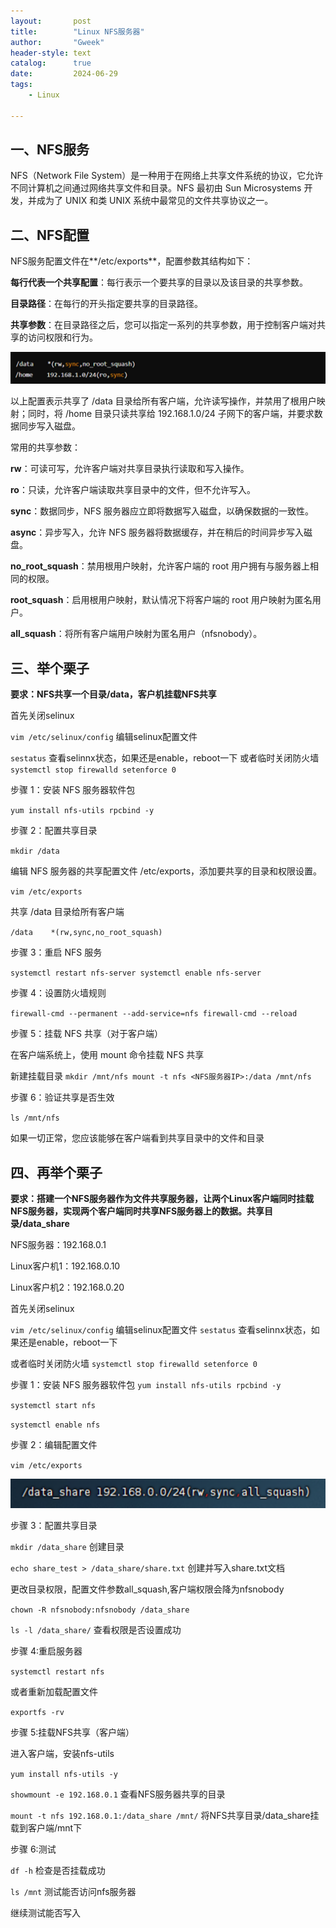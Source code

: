 ```yaml
---
layout:       post
title:        "Linux NFS服务器"
author:       "Gweek"
header-style: text
catalog:      true
date:         2024-06-29
tags:
    - Linux
    
---
```




## 一、NFS服务

NFS（Network File System）是一种用于在网络上共享文件系统的协议，它允许不同计算机之间通过网络共享文件和目录。NFS 最初由 Sun Microsystems 开发，并成为了 UNIX 和类 UNIX 系统中最常见的文件共享协议之一。

## 二、NFS配置

NFS服务配置文件在**/etc/exports**，配置参数其结构如下：

**每行代表一个共享配置**：每行表示一个要共享的目录以及该目录的共享参数。

**目录路径**：在每行的开头指定要共享的目录路径。

**共享参数**：在目录路径之后，您可以指定一系列的共享参数，用于控制客户端对共享的访问权限和行为。

![](https://raw.githubusercontent.com/soslane/picgo/main/path/202407081820929.png)

以上配置表示共享了 /data 目录给所有客户端，允许读写操作，并禁用了根用户映射；同时，将 /home 目录只读共享给 192.168.1.0/24 子网下的客户端，并要求数据同步写入磁盘。

常用的共享参数：

**rw**：可读可写，允许客户端对共享目录执行读取和写入操作。

**ro**：只读，允许客户端读取共享目录中的文件，但不允许写入。

**sync**：数据同步，NFS 服务器应立即将数据写入磁盘，以确保数据的一致性。

**async**：异步写入，允许 NFS 服务器将数据缓存，并在稍后的时间异步写入磁盘。

**no_root_squash**：禁用根用户映射，允许客户端的 root 用户拥有与服务器上相同的权限。

**root_squash**：启用根用户映射，默认情况下将客户端的 root 用户映射为匿名用户。

**all_squash**：将所有客户端用户映射为匿名用户（nfsnobody）。

## 三、举个栗子
**要求：NFS共享一个目录/data，客户机挂载NFS共享**

首先关闭selinux

`vim /etc/selinux/config`    编辑selinux配置文件

`sestatus`                   查看selinnx状态，如果还是enable，reboot一下
或者临时关闭防火墙
`systemctl stop firewalld
setenforce 0`

步骤 1：安装 NFS 服务器软件包

`yum install nfs-utils rpcbind -y`

步骤 2：配置共享目录

`mkdir /data`

编辑 NFS 服务器的共享配置文件 /etc/exports，添加要共享的目录和权限设置。

`vim /etc/exports`

共享 /data 目录给所有客户端

`/data    *(rw,sync,no_root_squash)`

步骤 3：重启 NFS 服务

`systemctl restart nfs-server
systemctl enable nfs-server`

步骤 4：设置防火墙规则

`firewall-cmd --permanent --add-service=nfs
firewall-cmd --reload`

步骤 5：挂载 NFS 共享（对于客户端）

在客户端系统上，使用 mount 命令挂载 NFS 共享

新建挂载目录
`mkdir /mnt/nfs
mount -t nfs <NFS服务器IP>:/data /mnt/nfs`

步骤 6：验证共享是否生效

`ls /mnt/nfs`

如果一切正常，您应该能够在客户端看到共享目录中的文件和目录

## 四、再举个栗子

**要求：搭建一个NFS服务器作为文件共享服务器，让两个Linux客户端同时挂载NFS服务器，实现两个客户端同时共享NFS服务器上的数据。共享目录/data\_share**

NFS服务器：192.168.0.1

Linux客户机1：192.168.0.10

Linux客户机2：192.168.0.20

首先关闭selinux

`vim /etc/selinux/config`    编辑selinux配置文件
`sestatus`                   查看selinnx状态，如果还是enable，reboot一下

或者临时关闭防火墙
`systemctl stop firewalld
setenforce 0`

步骤 1：安装 NFS 服务器软件包
`yum install nfs-utils rpcbind -y`

`systemctl start nfs`

`systemctl enable nfs`

步骤 2：编辑配置文件

`vim /etc/exports`

![](https://raw.githubusercontent.com/soslane/picgo/main/path/202407081823563.png)


步骤 3：配置共享目录

`mkdir /data_share`    创建目录

`echo share_test > /data_share/share.txt`  创建并写入share.txt文档

更改目录权限，配置文件参数all\_squash,客户端权限会降为nfsnobody

`chown -R nfsnobody:nfsnobody /data_share`

`ls -l /data_share/`   查看权限是否设置成功

步骤 4:重启服务器

`systemctl restart nfs`

或者重新加载配置文件

`exportfs -rv`

步骤 5:挂载NFS共享（客户端）

进入客户端，安装nfs-utils

`yum install nfs-utils -y`

`showmount -e 192.168.0.1`    查看NFS服务器共享的目录

`mount -t nfs 192.168.0.1:/data_share /mnt/`  将NFS共享目录/data\_share挂载到客户端/mnt下

步骤 6:测试

`df -h`    检查是否挂载成功

`ls /mnt`  测试能否访问nfs服务器

继续测试能否写入
